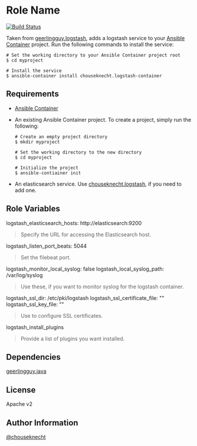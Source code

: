 # Role Name

[![Build Status](https://travis-ci.org/chouseknecht/logstash-container.svg?branch=master)](https://travis-ci.org/chouseknecht/logstash-container)

Taken from [geerlingguy.logstash](https://galaxy.ansible.com/geerlingguy/logstash), adds a logstash service to your [Ansible Container](https://github.com/ansible/ansible-container) project. 
Run the following commands to install the service:

```
# Set the working directory to your Ansible Container project root
$ cd myproject

# Install the service
$ ansible-container install chouseknecht.logstash-container
```

## Requirements

- [Ansible Container](https://github.com/ansible/ansible-container)
- An existing Ansible Container project. To create a project, simply run the following:
    ```
    # Create an empty project directory
    $ mkdir myproject

    # Set the working directory to the new directory
    $ cd myproject

    # Initialize the project
    $ ansible-contiainer init
    ```

- An elasticsearch service. Use [chouseknecht.logstash](https://galaxy.ansible.com/chouseknecht/elasticsearch-container), if you need to add one.

## Role Variables

logstash_elasticsearch_hosts: http://elasticsearch:9200 
> Specify the URL for accessing the Elasticsearch host.

logstash_listen_port_beats: 5044
> Set the filebeat port.

logstash_monitor_local_syslog: false 
logstash_local_syslog_path: /var/log/syslog
> Use these, if you want to monitor syslog for the logstash container.

logstash_ssl_dir: /etc/pki/logstash
logstash_ssl_certificate_file: ""
logstash_ssl_key_file: ""
> Use to configure SSL certificates.

logstash_install_plugins
> Provide a list of plugins you want installed.

## Dependencies

[geerlingguy.java](https://galaxy.ansible.com/geerlingguy/java)

## License

Apache v2

## Author Information

[@chouseknecht](https://github.com/chouseknecht)
